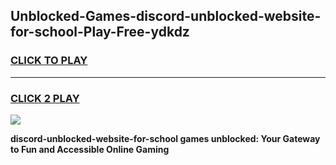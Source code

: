 
## Unblocked-Games-discord-unblocked-website-for-school-Play-Free-ydkdz
<h3>
<a href="https://premium76.site?title=discord-unblocked-website-for-school&ref=12A">CLICK TO PLAY</a></h3>
<hr>

<h3>
<a href="https://premium76.site?title=discord-unblocked-website-for-school&ref=12A">CLICK 2 PLAY</a>
  
</h3>

<a href="https://premium76.site?title=discord-unblocked-website-for-school&ref=12A"><img src="https://clearcache.store/games.png"></a>


**discord-unblocked-website-for-school games unblocked: Your Gateway to Fun and Accessible Online Gaming**
